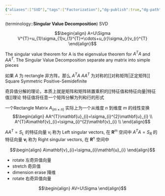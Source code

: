 ```yaml
---
{"aliases":["SVD"],"tags":["Factorization"],"dg-publish":true,"dg-path":"A1- 数学/4. 线性代数/奇异值分解.md","permalink":"/A1- 数学/4. 线性代数/奇异值分解/","dgPassFrontmatter":true,"noteIcon":"","created":"2024-08-11T12:12:26.000+08:00","updated":"2025-04-25T12:32:52.460+08:00"}
---
```


(terminology::**Singular Value Decomposition**)  SVD

$$\begin{align}
A=U\Sigma V^{T}=u_{1}\sigma_{1}v_{1}^{T}+\cdots+u_{r}\sigma_{r}v_{r}^{T}
\end{align}$$

The singular value theorem for A is the eigenvalue theorem for $A^{T}A$ and $AA^{T}$. The Singular Value Decomposition separate any matrix into simple pieces 

如果 $A$ 为 rectangle 非方阵，那么 $A^{T}A$ $A A^{T}$ 为对称的[[对称矩阵\|正定矩阵]]
Square Symmetric Positive-Semidefinite 

奇异值分解的理论，本质上就是矩阵和矩阵转置乘积的[[特征值和特征向量\|特征值]]理论
特征值将任意一个矩阵分解为列和行的形式

一个Rectangle Matrix $A_{(m\times n)}$ 实际上为一个从维度 $n$ 到维度 $m$ 的线性变换
$$\begin{align}
AA^{T}\mathbf{u}_{i}=\sigma_{i}^{2}\mathbf{u}_{i}  \\
A^{T}A\mathbf{v}_{i}=\sigma_{i}^{2}\mathbf{v}_{i} \\
\end{align}$$


$A A^{T}=S_{L}$ 的特征向量 $v_{i}$ 称为 Left singular vectors, 在 $\mathbf{R}^{m}$ 空间中
$A^{T} A=S_{R}$ 的特征向量 $\mathbf{v}_{i}$ 称为 Right singular vectors, 在 $\mathbf{R}^{n}$ 空间中


$$\begin{align}
A\mathbf{v}_{i}=\sigma_{i}\mathbf{u}_{i}
\end{align}$$

- rotate   左奇异值向量
- stretch  奇异值
- dimension erase 降维
- rotate  右奇异值向量

$$\begin{align}
AV=U\Sigma
\end{align}$$



